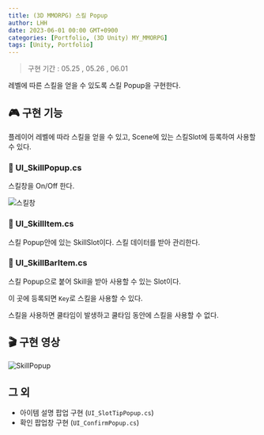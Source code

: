 ```yaml
---
title: (3D MMORPG) 스킬 Popup
author: LHH
date: 2023-06-01 00:00 GMT+0900
categories: [Portfolio, (3D Unity) MY_MMORPG]
tags: [Unity, Portfolio]
---
```


> 구현 기간 : 05.25 , 05.26 , 06.01

레벨에 따른 스킬을 얻을 수 있도록 스킬 Popup을 구현한다.

## 🎮 구현 기능
플레이어 레벨에 따라 스킬을 얻을 수 있고, Scene에 있는 스킬Slot에 등록하여 사용할 수 있다.

### 📝 UI_SkillPopup.cs
스킬창을 On/Off 한다.

![스킬창](https://github.com/LHuHyeon/MY_MMORPG/assets/110723307/7581c0f6-4805-430d-8872-54e2ab7bc32d)

### 📝 UI_SkillItem.cs
스킬 Popup안에 있는 SkillSlot이다. 스킬 데이터를 받아 관리한다.

### 📝 UI_SkillBarItem.cs
스킬 Popup으로 붙어 Skill을 받아 사용할 수 있는 Slot이다.

이 곳에 등록되면 `Key`로 스킬을 사용할 수 있다.

스킬을 사용하면 쿨타임이 발생하고 쿨타임 동안에 스킬을 사용할 수 없다.

## 🎬 구현 영상
![SkillPopup](https://github.com/LHuHyeon/MY_MMORPG/assets/110723307/ff3c0318-13e2-446a-9cd7-57e262ebf930)

## 그 외
- 아이템 설명 팝업 구현 (`UI_SlotTipPopup.cs`)
- 확인 팝업창 구현 (`UI_ConfirmPopup.cs`)